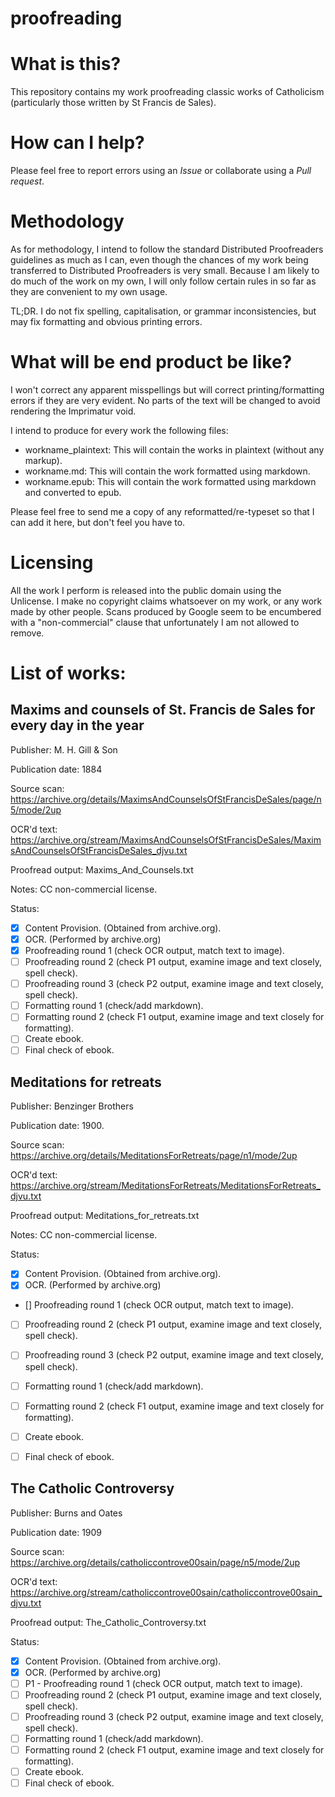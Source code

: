 # proofreading

# What is this?
This repository contains my work proofreading classic works of Catholicism (particularly those written by St Francis de Sales).

# How can I help?
Please feel free to report errors using an *Issue* or collaborate using a *Pull request*.

# Methodology
As for methodology, I intend to follow the standard Distributed Proofreaders guidelines as much as I can, even though the chances of my work being transferred to Distributed Proofreaders is very small. Because I am likely to do much of the work on my own, I will only follow certain rules in so far as they are convenient to my own usage.

TL;DR. I do not fix spelling, capitalisation, or grammar inconsistencies, but may fix formatting and obvious printing errors.

# What will be end product be like?
I won't correct any apparent misspellings but will correct printing/formatting errors if they are very evident. No parts of the text will be changed to avoid rendering the Imprimatur void.

I intend to produce for every work the following files:

- workname_plaintext: This will contain the works in plaintext (without any markup).
- workname.md: This will contain the work formatted using markdown.
- workname.epub: This will contain the work formatted using markdown and converted to epub.

Please feel free to send me a copy of any reformatted/re-typeset so that I can add it here, but don't feel you have to.

# Licensing

All the work I perform is released into the public domain using the Unlicense. I make no copyright claims whatsoever on my work, or any work made by other people.
Scans produced by Google seem to be encumbered with a "non-commercial" clause that unfortunately I am not allowed to remove.

# List of works:

## Maxims and counsels of St. Francis de Sales for every day in the year

Publisher: M. H. Gill & Son

Publication date: 1884 

Source scan: https://archive.org/details/MaximsAndCounselsOfStFrancisDeSales/page/n5/mode/2up 

OCR'd text: https://archive.org/stream/MaximsAndCounselsOfStFrancisDeSales/MaximsAndCounselsOfStFrancisDeSales_djvu.txt 

Proofread output: Maxims_And_Counsels.txt

Notes: CC non-commercial license.

Status:

- [x] Content Provision. (Obtained from archive.org).
- [x] OCR. (Performed by archive.org)
- [x] Proofreading round 1 (check OCR output, match text to image).
- [ ] Proofreading round 2 (check P1 output, examine image and text closely, spell check).
- [ ] Proofreading round 3 (check P2 output, examine image and text closely, spell check).
- [ ] Formatting round 1 (check/add markdown).
- [ ] Formatting round 2 (check F1 output, examine image and text closely for formatting).
- [ ] Create ebook. 
- [ ] Final check of ebook.

## Meditations for retreats 

Publisher: Benzinger Brothers

Publication date: 1900.

Source scan: https://archive.org/details/MeditationsForRetreats/page/n1/mode/2up

OCR'd text: https://archive.org/stream/MeditationsForRetreats/MeditationsForRetreats_djvu.txt

Proofread output: Meditations_for_retreats.txt

Notes: CC non-commercial license.

Status:

- [x] Content Provision. (Obtained from archive.org).
- [x] OCR. (Performed by archive.org)
- [] Proofreading round 1 (check OCR output, match text to image).
- [ ] Proofreading round 2 (check P1 output, examine image and text closely, spell check).
- [ ] Proofreading round 3 (check P2 output, examine image and text closely, spell check).
- [ ] Formatting round 1 (check/add markdown).
- [ ] Formatting round 2 (check F1 output, examine image and text closely for formatting).
- [ ] Create ebook. 
- [ ] Final check of ebook.


## The Catholic Controversy

Publisher: Burns and Oates

Publication date: 1909 

Source scan: https://archive.org/details/catholiccontrove00sain/page/n5/mode/2up

OCR'd text: https://archive.org/stream/catholiccontrove00sain/catholiccontrove00sain_djvu.txt

Proofread output: The_Catholic_Controversy.txt

Status:

- [x] Content Provision. (Obtained from archive.org).
- [x] OCR. (Performed by archive.org)
- [ ] P1 - Proofreading round 1 (check OCR output, match text to image).
- [ ] Proofreading round 2 (check P1 output, examine image and text closely, spell check).
- [ ] Proofreading round 3 (check P2 output, examine image and text closely, spell check).
- [ ] Formatting round 1 (check/add markdown).
- [ ] Formatting round 2 (check F1 output, examine image and text closely for formatting).
- [ ] Create ebook. 
- [ ] Final check of ebook.
